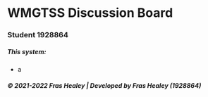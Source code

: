 # WMGTSS Discussion Board

### Student 1928864

##### This system:
* a

##### © 2021-2022 Fras Healey | Developed by Fras Healey (1928864)
